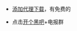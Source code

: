 * [添加代理下载](https://github.com/geph-official/geph2/wiki/%E8%BF%B7%E9%9B%BE%E9%80%9A%EF%BC%88%E5%85%8D%E7%BF%BB%E5%A2%99%E9%95%9C%E5%83%8F%EF%BC%89)，有免费的

* 点击[开个黑吧](https://t.me/joinchat/QzwgRxirSS8bju9axtvROA)+电报群

